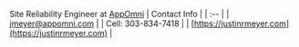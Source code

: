 Site Reliability Engineer at [AppOmni](https://appomni.com)
| Contact Info |
| :-- |
| [jmeyer@appomni.com](mailto:jmeyer@appomni.com) |
| Cell: 303-834-7418 |
| [https://justinrmeyer.com](https://justinrmeyer.com) |

<!--
**turbohoje/turbohoje** is a ✨ _special_ ✨ repository because its `README.md` (this file) appears on your GitHub profile.

Here are some ideas to get you started:

-  Hi there 👋
- 🔭 I’m currently working on ...
- 🌱 I’m currently learning ...
- 👯 I’m looking to collaborate on ...
- 🤔 I’m looking for help with ...
- 💬 Ask me about ...
- 📫 How to reach me: ...
- 😄 Pronouns: ...
- ⚡ Fun fact: ...
-->
